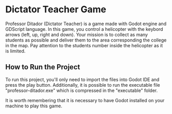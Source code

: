 # Dictator Teacher Game
Professor Ditador (Dictator Teacher) is a game made with Godot engine and GDScript language.
In this game, you control a helicopter with the keybord arrows (left, up, right and down). Your mission is to collect as many students as possible and deliver them to the area corresponding the college in the map. Pay attention to the students number inside the helicopter as it is limited.

## How to Run the Project
To run this project, you'll only need to import the files into Godot IDE and press the play button.
Additionally, it is possible to run the executable file "professor-ditador.exe" which is compressed in the "executable" folder.

It is worth remembering that it is necessary to have Godot installed on your machine to play this game.
